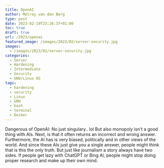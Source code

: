 ```yaml
---
title: OpenAI
author: Melroy van den Berg
type: post
date: 2023-02-19T23:26:37+01:00
toc: true
draft: true
url: /2023/openai
featured_image: /images/2023/02/server-security.jpg
images:
  - /images/2023/02/server-security.jpg
categories:
  - Server
  - Hardening
  - Intermediate
  - Security
  - GNU/Linux OS
tags:
  - hardening
  - security
  - Linux
  - GNU
  - bash
  - terminal
  - Docker
---
```


Dangerous of OpenAI: No just singulary.. lol
But also monopoly isn't a good thing with AIs.
Next, is that it often returns an incorrect and wrong answer.
Furthermore, the AI has is very biased, politically and in other views of the world. And since these AIs just give you a single answer, people might think that is this the only truth.
But just like journalism a story always have two sides. If people get lazy with ChatGPT or Bing AI, people might stop doing proper research and make up their own mind.
